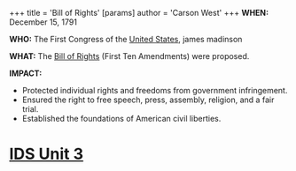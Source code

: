 +++
 title = 'Bill of Rights'
[params]
	author = 'Carson West'
+++
**WHEN:** December 15, 1791

**WHO:** The First Congress of the [United States](./../united-states/), james madinson

**WHAT:** The [Bill of Rights](./../bill-of-rights/) (First Ten Amendments) were proposed.

**IMPACT:**
* Protected individual rights and freedoms from government infringement.
* Ensured the right to free speech, press, assembly, religion, and a fair trial.
* Established the foundations of American civil liberties.
# [IDS Unit 3](./../ids-unit-3/)